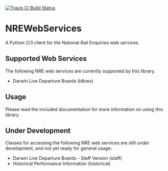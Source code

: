 [![Travis CI Build Status](https://img.shields.io/travis/grundleborg/nrewebservices.svg)](https://travis-ci.org/grundleborg/nrewebservices)

NREWebServices
==============

A Python 2/3 client for the National Rail Enquiries web services.

Supported Web Services
----------------------

The following NRE web services are currently supported by this library.

* Darwin Live Departure Boards (ldbws)

Usage
-----

Please read the included documentation for more information on using this library.

Under Development
-----------------

Classes for accessing the following NRE web services are still under development, and not yet ready
for general usage:

* Darwin Live Departure Boards - Staff Version (staff)
* Historical Performance Information (historical)


